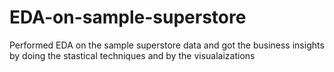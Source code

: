 # EDA-on-sample-superstore
Performed EDA on the sample superstore data and got the business insights by doing the stastical techniques and by the visualaizations
